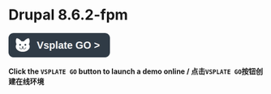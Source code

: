 # Drupal 8.6.2-fpm

<a href="https://www.vsplate.com/?docker-compose=https://github.com/vsplate/dcenvs/drupal/8.6.2-fpm"><img alt="VSPLATE GO" src="https://raw.githubusercontent.com/vsplate/images/master/vsgo_btn.png" width="200px"></a>

**Click the `VSPLATE GO` button to launch a demo online / 点击`VSPLATE GO`按钮创建在线环境**